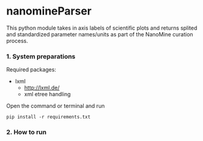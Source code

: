 # nanomineParser
This python module takes in axis labels of scientific plots and returns splited and standardized parameter names/units as part of the NanoMine curation process.

### 1. System preparations

Required packages:

- lxml
  - http://lxml.de/
  - xml etree handling

Open the command or terminal and run
```
pip install -r requirements.txt
```

### 2. How to run

